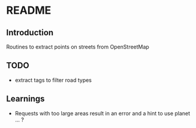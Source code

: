 # README 

## Introduction 

Routines to extract points on streets from OpenStreetMap

## TODO 

- extract tags to filter road types

## Learnings

- Requests with too large areas result in an error and a hint to use planet ... ? 

